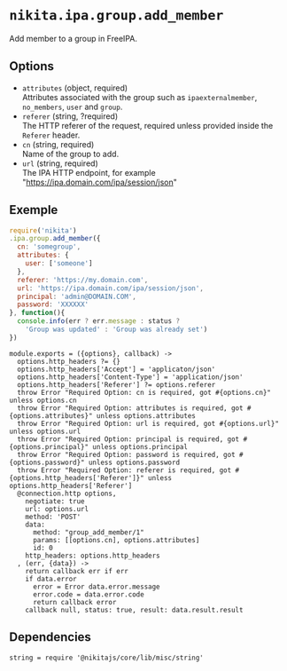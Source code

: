 
# `nikita.ipa.group.add_member`

Add member to a group in FreeIPA.

## Options

* `attributes` (object, required)   
  Attributes associated with the group such as `ipaexternalmember`,
  `no_members`, `user` and `group`.
* `referer` (string, ?required)   
  The HTTP referer of the request, required unless provided inside the `Referer`
  header.
* `cn` (string, required)   
  Name of the group to add.
* `url` (string, required)    
  The IPA HTTP endpoint, for example "https://ipa.domain.com/ipa/session/json"

## Exemple

```js
require('nikita')
.ipa.group.add_member({
  cn: 'somegroup',
  attributes: {
    user: ['someone']
  },
  referer: 'https://my.domain.com',
  url: 'https://ipa.domain.com/ipa/session/json',
  principal: 'admin@DOMAIN.COM',
  password: 'XXXXXX'
}, function(){
  console.info(err ? err.message : status ?
    'Group was updated' : 'Group was already set')
})
```

    module.exports = ({options}, callback) ->
      options.http_headers ?= {}
      options.http_headers['Accept'] = 'applicaton/json'
      options.http_headers['Content-Type'] = 'application/json'
      options.http_headers['Referer'] ?= options.referer
      throw Error "Required Option: cn is required, got #{options.cn}" unless options.cn
      throw Error "Required Option: attributes is required, got #{options.attributes}" unless options.attributes
      throw Error "Required Option: url is required, got #{options.url}" unless options.url
      throw Error "Required Option: principal is required, got #{options.principal}" unless options.principal
      throw Error "Required Option: password is required, got #{options.password}" unless options.password
      throw Error "Required Option: referer is required, got #{options.http_headers['Referer']}" unless options.http_headers['Referer']
      @connection.http options,
        negotiate: true
        url: options.url
        method: 'POST'
        data:
          method: "group_add_member/1"
          params: [[options.cn], options.attributes]
          id: 0
        http_headers: options.http_headers
      , (err, {data}) ->
        return callback err if err
        if data.error
          error = Error data.error.message
          error.code = data.error.code
          return callback error
        callback null, status: true, result: data.result.result

## Dependencies

    string = require '@nikitajs/core/lib/misc/string'
